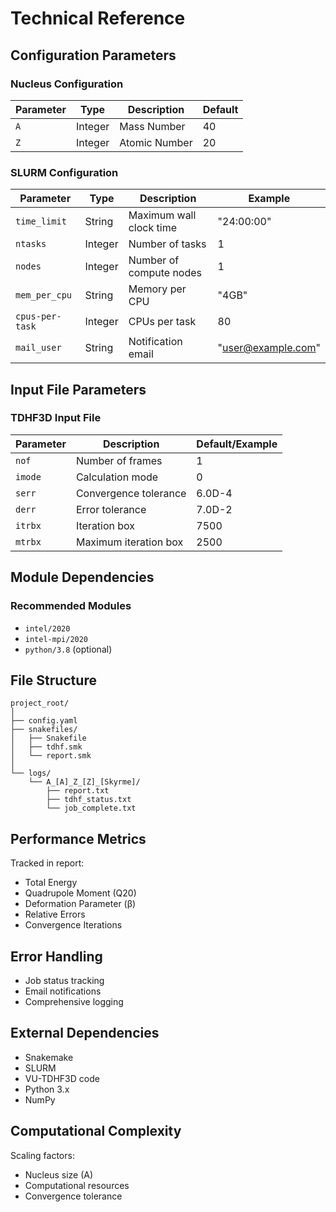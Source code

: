 # Technical Reference

## Configuration Parameters

### Nucleus Configuration

| Parameter | Type | Description | Default |
|-----------|------|-------------|---------|
| `A` | Integer | Mass Number | 40 |
| `Z` | Integer | Atomic Number | 20 |

### SLURM Configuration

| Parameter | Type | Description | Example |
|-----------|------|-------------|---------|
| `time_limit` | String | Maximum wall clock time | "24:00:00" |
| `ntasks` | Integer | Number of tasks | 1 |
| `nodes` | Integer | Number of compute nodes | 1 |
| `mem_per_cpu` | String | Memory per CPU | "4GB" |
| `cpus-per-task` | Integer | CPUs per task | 80 |
| `mail_user` | String | Notification email | "user@example.com" |

## Input File Parameters

### TDHF3D Input File

| Parameter | Description | Default/Example |
|-----------|-------------|-----------------|
| `nof` | Number of frames | 1 |
| `imode` | Calculation mode | 0 |
| `serr` | Convergence tolerance | 6.0D-4 |
| `derr` | Error tolerance | 7.0D-2 |
| `itrbx` | Iteration box | 7500 |
| `mtrbx` | Maximum iteration box | 2500 |

## Module Dependencies

### Recommended Modules

- `intel/2020`
- `intel-mpi/2020`
- `python/3.8` (optional)

## File Structure

```
project_root/
│
├── config.yaml
├── snakefiles/
│   ├── Snakefile
│   ├── tdhf.smk
│   └── report.smk
│
└── logs/
    └── A_[A]_Z_[Z]_[Skyrme]/
        ├── report.txt
        ├── tdhf_status.txt
        └── job_complete.txt
```

## Performance Metrics

Tracked in report:
- Total Energy
- Quadrupole Moment (Q20)
- Deformation Parameter (β)
- Relative Errors
- Convergence Iterations

## Error Handling

- Job status tracking
- Email notifications
- Comprehensive logging

## External Dependencies

- Snakemake
- SLURM
- VU-TDHF3D code
- Python 3.x
- NumPy

## Computational Complexity

Scaling factors:
- Nucleus size (A)
- Computational resources
- Convergence tolerance
